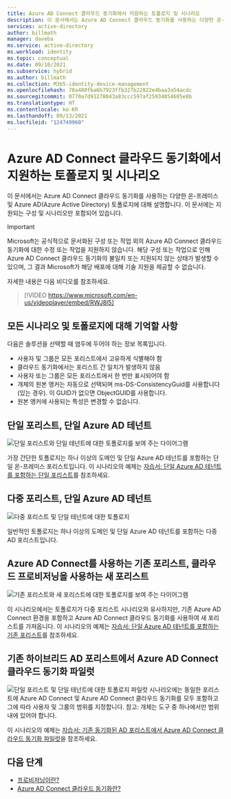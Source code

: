 ```yaml
---
title: Azure AD Connect 클라우드 동기화에서 지원하는 토폴로지 및 시나리오
description: 이 문서에서는 Azure AD Connect 클라우드 동기화를 사용하는 다양한 온-프레미스 및 Azure AD(Azure Active Directory) 토폴로지에 대해 설명합니다.
services: active-directory
author: billmath
manager: daveba
ms.service: active-directory
ms.workload: identity
ms.topic: conceptual
ms.date: 09/10/2021
ms.subservice: hybrid
ms.author: billmath
ms.collection: M365-identity-device-management
ms.openlocfilehash: 70a480fba6b7923ffb327b22822e4baa3a54acdc
ms.sourcegitcommit: 0770a7d91278043a83ccc597af25934854605e8b
ms.translationtype: HT
ms.contentlocale: ko-KR
ms.lasthandoff: 09/13/2021
ms.locfileid: "124749960"
---
```

# <a name="azure-ad-connect-cloud-sync-supported-topologies-and-scenarios"></a>Azure AD Connect 클라우드 동기화에서 지원하는 토폴로지 및 시나리오
이 문서에서는 Azure AD Connect 클라우드 동기화를 사용하는 다양한 온-프레미스 및 Azure AD(Azure Active Directory) 토폴로지에 대해 설명합니다. 이 문서에는 지원되는 구성 및 시나리오만 포함되어 있습니다.

> [!IMPORTANT]
> Microsoft는 공식적으로 문서화된 구성 또는 작업 외의 Azure AD Connect 클라우드 동기화에 대한 수정 또는 작업을 지원하지 않습니다. 해당 구성 또는 작업으로 인해 Azure AD Connect 클라우드 동기화의 불일치 또는 지원되지 않는 상태가 발생할 수 있으며, 그 결과 Microsoft가 해당 배포에 대해 기술 지원을 제공할 수 없습니다.

자세한 내용은 다음 비디오를 참조하세요.

> [!VIDEO https://www.microsoft.com/en-us/videoplayer/embed/RWJ8l5]

## <a name="things-to-remember-about-all-scenarios-and-topologies"></a>모든 시나리오 및 토폴로지에 대해 기억할 사항
다음은 솔루션을 선택할 때 염두에 두어야 하는 정보 목록입니다.

- 사용자 및 그룹은 모든 포리스트에서 고유하게 식별해야 함
- 클라우드 동기화에서는 포리스트 간 일치가 발생하지 않음
- 사용자 또는 그룹은 모든 포리스트에서 한 번만 표시되어야 함
- 개체의 원본 앵커는 자동으로 선택되며  ms-DS-ConsistencyGuid를 사용합니다(있는 경우). 이 GUID가 없으면 ObjectGUID를 사용합니다.
- 원본 앵커에 사용되는 특성은 변경할 수 없습니다.

## <a name="single-forest-single-azure-ad-tenant"></a>단일 포리스트, 단일 Azure AD 테넌트
![단일 포리스트와 단일 테넌트에 대한 토폴로지를 보여 주는 다이어그램](media/tutorial-single-forest/diagram-2.png)

가장 간단한 토폴로지는 하나 이상의 도메인 및 단일 Azure AD 테넌트를 포함하는 단일 온-프레미스 포리스트입니다.  이 시나리오의 예제는 [자습서: 단일 Azure AD 테넌트를 포함하는 단일 포리스트](tutorial-single-forest.md)를 참조하세요.


## <a name="multi-forest-single-azure-ad-tenant"></a>다중 포리스트, 단일 Azure AD 테넌트
![다중 포리스트 및 단일 테넌트에 대한 토폴로지](media/plan-cloud-provisioning-topologies/multi-forest-2.png)

일반적인 토폴로지는 하나 이상의 도메인 및 단일 Azure AD 테넌트를 포함하는 다중 AD 포리스트입니다.  

## <a name="existing-forest-with-azure-ad-connect-new-forest-with-cloud-provisioning"></a>Azure AD Connect를 사용하는 기존 포리스트, 클라우드 프로비저닝을 사용하는 새 포리스트
![기존 포리스트와 새 포리스트에 대한 토폴로지를 보여 주는 다이어그램](media/tutorial-existing-forest/existing-forest-new-forest-2.png)

이 시나리오에서는 토폴로지가 다중 포리스트 시나리오와 유사하지만, 기존 Azure AD Connect 환경을 포함하고 Azure AD Connect 클라우드 동기화를 사용하여 새 포리스트를 가져옵니다. 이 시나리오의 예제는 [자습서: 단일 Azure AD 테넌트를 포함하는 기존 포리스트](tutorial-existing-forest.md)를 참조하세요.

## <a name="piloting-azure-ad-connect-cloud-sync-in-an-existing-hybrid-ad-forest"></a>기존 하이브리드 AD 포리스트에서 Azure AD Connect 클라우드 동기화 파일럿
![단일 포리스트 및 단일 테넌트에 대한 토폴로지](media/tutorial-migrate-aadc-aadccp/diagram-2.png) 파일럿 시나리오에는 동일한 포리스트에 Azure AD Connect 및 Azure AD Connect 클라우드 동기화를 모두 포함하고 그에 따라 사용자 및 그룹의 범위를 지정합니다. 참고: 개체는 도구 중 하나에서만 범위 내에 있어야 합니다. 

이 시나리오의 예제는 [자습서: 기존 동기화된 AD 포리스트에서 Azure AD Connect 클라우드 동기화 파일럿](tutorial-pilot-aadc-aadccp.md)을 참조하세요.



## <a name="next-steps"></a>다음 단계 

- [프로비저닝이란?](what-is-provisioning.md)
- [Azure AD Connect 클라우드 동기화란?](what-is-cloud-sync.md)

